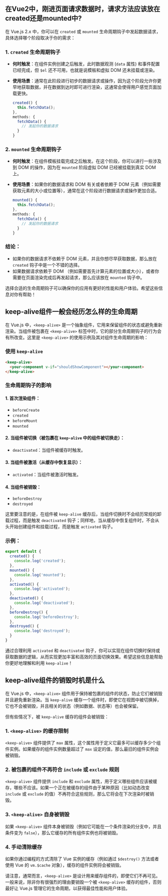 ## 在Vue2中，刚进页面请求数据时，请求方法应该放在created还是mounted中?

在 Vue.js 2.x 中，你可以在 `created` 或 `mounted` 生命周期钩子中发起数据请求，具体选择哪个阶段取决于你的需求：

### 1. `created` 生命周期钩子
- **何时触发**：在组件实例创建之后触发，此时数据观测 (`data` 属性) 和事件配置已经完成，但 `$el` 还不可用，也就是说模板和虚拟 DOM 还未挂载或渲染。
  
- **使用场景**：通常在此阶段进行初步的数据请求或操作，因为这个阶段允许你更早地获取数据，并在数据到达时即可进行渲染，这通常会使得用户感觉页面加载更快。

  ```javascript
  created() {
    this.fetchData();
  },
  methods: {
    fetchData() {
      // 发起你的数据请求
    }
  }
  ```

### 2. `mounted` 生命周期钩子
- **何时触发**：在组件模板挂载完成之后触发。在这个阶段，你可以进行一些涉及到 DOM 的操作，因为在 `mounted` 阶段虚拟 DOM 已经被挂载到真实 DOM 上。

- **使用场景**：如果你的数据请求和 DOM 有关或者依赖于 DOM 元素（例如需要获取元素的大小或位置等），通常在这个阶段进行数据请求或操作更加合适。

  ```javascript
  mounted() {
    this.fetchData();
  },
  methods: {
    fetchData() {
      // 发起你的数据请求
    }
  }
  ```

### 结论：
- 如果你的数据请求不依赖于 DOM 元素，并且你想尽早获取数据，那么放在 `created` 钩子中是一个不错的选择。
- 如果数据请求依赖于 DOM （例如需要首先计算元素的位置或大小），或者你需要在页面渲染完成后再发起请求，那么应该放在 `mounted` 钩子中。

选择合适的生命周期钩子可以确保你的应用有更好的性能和用户体验。希望这些信息对你有帮助！

## keep-alive组件一般会经历怎么样的生命周期

在 Vue.js 中，`<keep-alive>` 是一个抽象组件，它用来保留组件的状态或避免重新渲染。当组件被包裹在 `<keep-alive>` 标签中时，它的部分生命周期钩子的行为会有所改变。这里是 `<keep-alive>` 的使用示例及其对组件生命周期的影响：

### 使用 `keep-alive`

```html
<keep-alive>
  <your-component v-if="shouldShowComponent"></your-component>
</keep-alive>
```

### 生命周期钩子的影响

#### 1. 首次渲染组件：

- `beforeCreate`
- `created`
- `beforeMount`
- `mounted`

#### 2. 当组件被切换（被包裹在 `keep-alive` 中的组件被切换走）：

- `deactivated`：当组件被缓存时触发。

#### 3. 当组件被激活（从缓存中恢复显示）：

- `activated`：当组件被激活时触发。

#### 4. 当组件被销毁：

- `beforeDestroy`
- `destroyed`

这里要注意的是，在组件被 `keep-alive` 缓存后，当组件切换时不会经历常规的卸载过程，而是触发 `deactivated` 钩子；同样地，当从缓存中恢复组件时，不会从头开始创建组件和挂载过程，而是触发 `activated` 钩子。

### 示例：

```javascript
export default {
  created() {
    console.log('created');
  },
  mounted() {
    console.log('mounted');
  },
  activated() {
    console.log('activated');
  },
  deactivated() {
    console.log('deactivated');
  },
  beforeDestroy() {
    console.log('beforeDestroy');
  },
  destroyed() {
    console.log('destroyed');
  }
}
```

通过合理利用 `activated` 和 `deactivated` 钩子，你可以实现在组件切换时保持或获取数据的逻辑，从而实现更加丰富和高效的页面切换效果。希望这些信息能帮助你更好地理解和利用 `keep-alive`！

## keep-alive组件的销毁时机是什么

在 Vue.js 中，`<keep-alive>` 组件用于保持被包裹的组件的状态，防止它们被销毁并且避免重新渲染。当 `keep-alive` 缓存一个组件时，即使它在视图中被切换掉，它也不会被销毁，并且相关的状态（例如数据、状态等）也会被保留。

但有些情况下，被 `keep-alive` 缓存的组件会被销毁：

### 1. `<keep-alive>` 的缓存限制
`<keep-alive>` 组件提供了 `max` 属性，这个属性用于定义它最多可以缓存多少个组件实例。如果缓存的组件实例数量超过了 `max` 设定的值，那么最旧的组件实例会被销毁。

### 2. 被包裹的组件不再符合 `include` 或 `exclude` 规则
`<keep-alive>` 组件提供 `include` 和 `exclude` 属性，用于定义哪些组件应该被缓存，哪些不应该。如果一个正在被缓存的组件由于某种原因（比如动态改变 `include` 或 `exclude` 的值）不再符合这些规则，那么它将会在下次渲染时被销毁。

### 3. `<keep-alive>` 自身被销毁
如果 `<keep-alive>` 组件本身被销毁（例如它可能在一个条件渲染的分支中，并且条件变为 `false`），那么它缓存的所有组件实例也将被销毁。

### 4. 手动清除缓存
如果你通过编程的方式清除了 Vue 实例的缓存（例如通过 `$destroy()` 方法或者使用 Vue 的 `vm.$cache` 对象），缓存的组件实例将会被销毁。

请注意，通常而言，`<keep-alive>` 是设计用来缓存组件的，即使它们不再可见。一般来说，除非你有很强烈的理由要销毁一个被 `<keep-alive>` 缓存的组件，否则最好让 Vue.js 管理它的生命周期，以获得最佳性能和用户体验。

